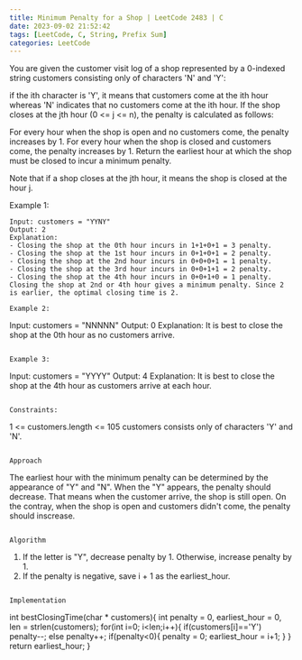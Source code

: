 ```yaml
---
title: Minimum Penalty for a Shop | LeetCode 2483 | C
date: 2023-09-02 21:52:42
tags: [LeetCode, C, String, Prefix Sum]
categories: LeetCode
---
```


You are given the customer visit log of a shop represented by a 0-indexed string customers consisting only of characters 'N' and 'Y':

if the ith character is 'Y', it means that customers come at the ith hour
whereas 'N' indicates that no customers come at the ith hour.
If the shop closes at the jth hour (0 <= j <= n), the penalty is calculated as follows:

For every hour when the shop is open and no customers come, the penalty increases by 1.
For every hour when the shop is closed and customers come, the penalty increases by 1.
Return the earliest hour at which the shop must be closed to incur a minimum penalty.

Note that if a shop closes at the jth hour, it means the shop is closed at the hour j.

Example 1:

```
Input: customers = "YYNY"
Output: 2
Explanation: 
- Closing the shop at the 0th hour incurs in 1+1+0+1 = 3 penalty.
- Closing the shop at the 1st hour incurs in 0+1+0+1 = 2 penalty.
- Closing the shop at the 2nd hour incurs in 0+0+0+1 = 1 penalty.
- Closing the shop at the 3rd hour incurs in 0+0+1+1 = 2 penalty.
- Closing the shop at the 4th hour incurs in 0+0+1+0 = 1 penalty.
Closing the shop at 2nd or 4th hour gives a minimum penalty. Since 2 is earlier, the optimal closing time is 2.

Example 2:

```
Input: customers = "NNNNN"
Output: 0
Explanation: It is best to close the shop at the 0th hour as no customers arrive.
```

Example 3:

```
Input: customers = "YYYY"
Output: 4
Explanation: It is best to close the shop at the 4th hour as customers arrive at each hour.
```

Constraints:

```
1 <= customers.length <= 105
customers consists only of characters 'Y' and 'N'.
```

Approach

```
The earliest hour with the minimum penalty can be determined by the appearance of "Y" and "N".
When the "Y" appears, the penalty should decrease. That means when the customer arrive, the shop is still open.
On the contray, when the shop is open and customers didn't come, the penalty should inscrease.
```

Algorithm

```
1. If the letter is "Y", decrease penalty by 1. Otherwise, increase penalty by 1.
2. If the penalty is negative, save i + 1 as the earliest_hour.
```

Implementation

```
int bestClosingTime(char * customers){
    int penalty = 0, earliest_hour = 0, len = strlen(customers);
    for(int i=0; i<len;i++){
        if(customers[i]=='Y') penalty--;
        else penalty++;
        if(penalty<0){
            penalty = 0;
            earliest_hour = i+1;
        }
    }
    return earliest_hour;
}
```
